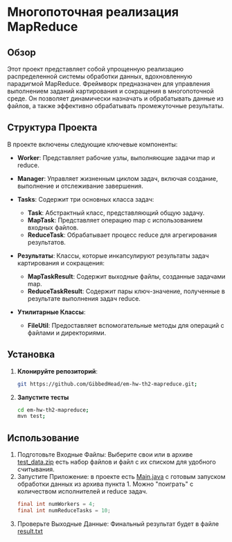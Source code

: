 # Многопоточная реализация MapReduce

## Обзор

Этот проект представляет собой упрощенную реализацию распределенной системы обработки данных, вдохновленную парадигмой
MapReduce. Фреймворк предназначен для управления выполнением заданий картирования и сокращения в многопоточной среде. Он
позволяет динамически назначать и обрабатывать данные из файлов, а также эффективно обрабатывать промежуточные
результаты.

## Структура Проекта

В проекте включены следующие ключевые компоненты:

- **Worker**: Представляет рабочие узлы, выполняющие задачи map и reduce.
- **Manager**: Управляет жизненным циклом задач, включая создание, выполнение и отслеживание завершения.
- **Tasks**: Содержит три основных класса задач:
    - **Task**: Абстрактный класс, представляющий общую задачу.
    - **MapTask**: Представляет операцию map с использованием входных файлов.
    - **ReduceTask**: Обрабатывает процесс reduce для агрегирования результатов.

- **Результаты**: Классы, которые инкапсулируют результаты задач картирования и сокращения:
    - **MapTaskResult**: Содержит выходные файлы, созданные задачами map.
    - **ReduceTaskResult**: Содержит пары ключ-значение, полученные в результате выполнения задач reduce.

- **Утилитарные Классы**:
    - **FileUtil**: Предоставляет вспомогательные методы для операций с файлами и директориями.

## Установка

1. **Клонируйте репозиторий**:
   ```bash
   git https://github.com/GibbedHead/em-hw-th2-mapreduce.git;
   ```
2. **Запустите тесты**
   ```bash
   cd em-hw-th2-mapreduce;
   mvn test;
   ```

## Использование

1. Подготовьте Входные Файлы: Выберите свои или в архиве [test_data.zip](test_data.zip) есть набор файлов и файл с их
   списком для удобного считывания.
2. Запустите Приложение: в проекте есть [Main.java](src%2Fmain%2Fjava%2Fru%2Fchaplyginma%2FMain.java) с готовым запуском
   обработки данных из архива пункта 1. Можно "поиграть" с количеством исполнителей и reduce задач.
    ```java
    final int numWorkers = 4;
    final int numReduceTasks = 10;
    ```
3. Проверьте Выходные Данные: Финальный результат будет в файле [result.txt](result%2Fresult.txt)